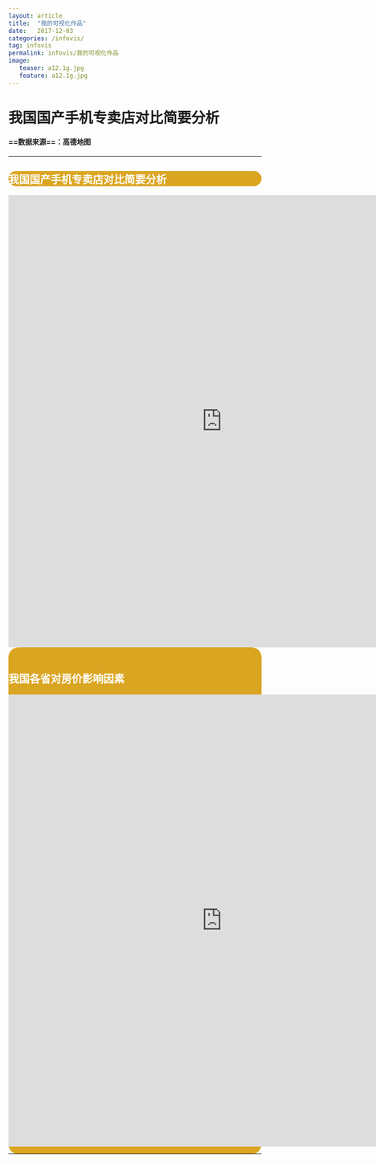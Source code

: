 ```yaml
---
layout: article
title:  "我的可视化作品"
date:   2017-12-03 
categories: /infovis/
tag: infovis
permalink: infovis/我的可视化作品
image:
   teaser: a12.1g.jpg
   feature: a12.1g.jpg
---
```


# 我国国产手机专卖店对比简要分析


####  ==数据来源==：高德地图


---



<div style="background: #DAA520; color:white;border-radius:20px">
    <h2>我国国产手机专卖店对比简要分析</h2>  
</div>
<iframe src="https://public.tableau.com/profile/.81587557#!/vizhome/_18192/1_2?publish=yes/sheet4?:embed=y&:display_count=yes&publish=yes/Dashboard1?:showVizHome=no&:embed=truehttps://public.tableau.com/shared/DJPSG6CX9?:display_count=yes" width="850px" height="900px" frameborder="0"></iframe>

<div style="background: #DAA520; color:white;border-radius:20px">
    <h2>我国各省对房价影响因素</h2>
<iframe src="https://public.tableau.com/views/GDPHP/1_1?:embed=y&:display_count=yes/sheet4?:embed=y&:display_count=yes&publish=yes/Dashboard1?:showVizHome=no&:embed=truehttps://public.tableau.com/shared/DJPSG6CX9?:display_count=yes" width="850px" height="900px" frameborder="0"></iframe>


---

